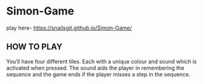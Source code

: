 # Simon-Game
play here- https://snailsgit.github.io/Simon-Game/

## HOW TO PLAY

You’ll have four different tiles.
Each with a unique colour and sound which is activated when pressed.
The sound aids the player in remembering the sequence and the game ends if the player misses a step in the sequence.
